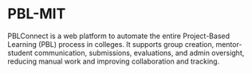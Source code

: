 # PBL-MIT
PBLConnect is a web platform to automate the entire Project-Based Learning (PBL) process in colleges. It supports group creation, mentor-student communication, submissions, evaluations, and admin oversight, reducing manual work and improving collaboration and tracking.

